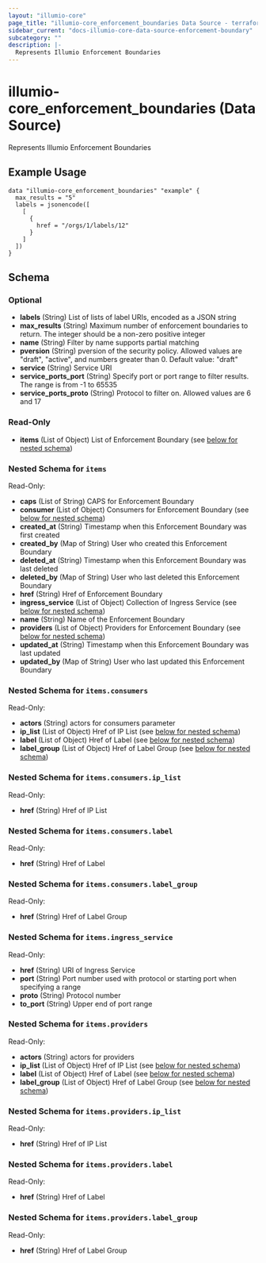 ```yaml
---
layout: "illumio-core"
page_title: "illumio-core_enforcement_boundaries Data Source - terraform-provider-illumio-core"
sidebar_current: "docs-illumio-core-data-source-enforcement-boundary"
subcategory: ""
description: |-
  Represents Illumio Enforcement Boundaries
---
```


# illumio-core_enforcement_boundaries (Data Source)

Represents Illumio Enforcement Boundaries

Example Usage
------------

```hcl
data "illumio-core_enforcement_boundaries" "example" {
  max_results = "5"
  labels = jsonencode([
    [
      {
        href = "/orgs/1/labels/12"
      }
    ]
  ])
}
```

## Schema

### Optional

- **labels** (String) List of lists of label URIs, encoded as a JSON string
- **max_results** (String) Maximum number of enforcement boundaries to return. The integer should be a non-zero positive integer
- **name** (String) Filter by name supports partial matching
- **pversion** (String) pversion of the security policy. Allowed values are "draft", "active", and numbers greater than 0. Default value: "draft"
- **service** (String) Service URI
- **service_ports_port** (String) Specify port or port range to filter results. The range is from -1 to 65535
- **service_ports_proto** (String) Protocol to filter on. Allowed values are 6 and 17

### Read-Only

- **items** (List of Object) List of Enforcement Boundary (see [below for nested schema](#nestedatt--items))

<a id="nestedatt--items"></a>
### Nested Schema for `items`

Read-Only:

- **caps** (List of String) CAPS for Enforcement Boundary
- **consumer** (List of Object) Consumers for Enforcement Boundary (see [below for nested schema](#nestedobjatt--items--consumer))
- **created_at** (String) Timestamp when this Enforcement Boundary was first created
- **created_by** (Map of String) User who created this Enforcement Boundary
- **deleted_at** (String) Timestamp when this Enforcement Boundary was last deleted
- **deleted_by** (Map of String) User who last deleted this Enforcement Boundary
- **href** (String) Href of Enforcement Boundary
- **ingress_service** (List of Object)  Collection of Ingress Service (see [below for nested schema](#nestedobjatt--items--ingress_service))
- **name** (String) Name of the Enforcement Boundary
- **providers** (List of Object) Providers for Enforcement Boundary (see [below for nested schema](#nestedobjatt--items--providers))
- **updated_at** (String) Timestamp when this Enforcement Boundary was last updated
- **updated_by** (Map of String) User who last updated this Enforcement Boundary

<a id="nestedobjatt--items--consumers"></a>
### Nested Schema for `items.consumers`

Read-Only:

- **actors** (String) actors for consumers parameter
- **ip_list** (List of Object) Href of IP List  (see [below for nested schema](#nestedobjatt--items--consumer--ip_list))
- **label** (List of Object) Href of Label  (see [below for nested schema](#nestedobjatt--items--consumer--label))
- **label_group** (List of Object) Href of Label Group (see [below for nested schema](#nestedobjatt--items--consumer--label_group))

<a id="nestedobjatt--items--consumers--ip_list"></a>
### Nested Schema for `items.consumers.ip_list`

Read-Only:

- **href** (String) Href of IP List


<a id="nestedobjatt--items--consumers--label"></a>
### Nested Schema for `items.consumers.label`

Read-Only:

- **href** (String) Href of Label


<a id="nestedobjatt--items--consumers--label_group"></a>
### Nested Schema for `items.consumers.label_group`

Read-Only:

- **href** (String) Href of Label Group



<a id="nestedobjatt--items--ingress_service"></a>
### Nested Schema for `items.ingress_service`

Read-Only:

- **href** (String) URI of Ingress Service
- **port** (String) Port number used with protocol or starting port when specifying a range
- **proto** (String) Protocol number
- **to_port** (String) Upper end of port range


<a id="nestedobjatt--items--providers"></a>
### Nested Schema for `items.providers`

Read-Only:

- **actors** (String) actors for providers
- **ip_list** (List of Object) Href of IP List (see [below for nested schema](#nestedobjatt--items--providers--ip_list))
- **label** (List of Object) Href of Label (see [below for nested schema](#nestedobjatt--items--providers--label))
- **label_group** (List of Object) Href of Label Group (see [below for nested schema](#nestedobjatt--items--providers--label_group))

<a id="nestedobjatt--items--providers--ip_list"></a>
### Nested Schema for `items.providers.ip_list`

Read-Only:

- **href** (String) Href of IP List


<a id="nestedobjatt--items--providers--label"></a>
### Nested Schema for `items.providers.label`

Read-Only:

- **href** (String) Href of Label 


<a id="nestedobjatt--items--providers--label_group"></a>
### Nested Schema for `items.providers.label_group`

Read-Only:

- **href** (String) Href of Label Group


